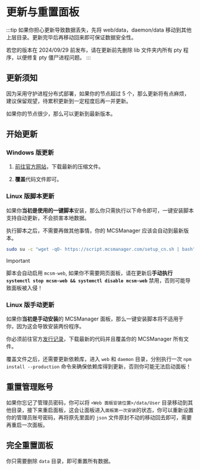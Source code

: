 # 更新与重置面板

:::tip
如果你担心更新导致数据丢失，先将 web/data，daemon/data 移动到其他上层目录。更新完毕后再移动回来即可保证数据安全性。

若您的版本在 2024/09/29 前发布，请在更新前先删除 lib 文件夹内所有 pty 程序，以便修复 pty 僵尸进程问题。
:::

## 更新须知

因为采用守护进程分布式部署，如果你的节点超过 5 个，那么更新将有点麻烦，建议保留观望，待累积更新到一定程度后再一并更新。

如果你的节点很少，那么可以更新到最新版本。

## 开始更新

### Windows 版更新

1. [前往官方网站](https://mcsmanager.com)，下载最新的压缩文件。

2. **覆盖**代码文件即可。

### Linux 版脚本更新

如果你**当初是使用的一键脚本**安装，那么你只需执行以下命令即可，一键安装脚本支持自动更新，不会损害本地数据。

执行脚本之后，不需要再做其他事情，你的 MCSManager 应该会自动到最新版本。

```bash
sudo su -c "wget -qO- https://script.mcsmanager.com/setup_cn.sh | bash"
```

> [!IMPORTANT]
> 脚本会自动启用 `mcsm-web`, 如果你不需要网页面板，请在更新后**手动执行** **`systemctl stop mcsm-web && systemctl disable mcsm-web`** 禁用，否则可能导致面板被入侵！

### Linux 版手动更新

如果你**当初是手动安装**的 MCSManager 面板，那么一键安装脚本将不适用于你，因为这会导致安装两份程序。

你必须前往官方[发行记录](https://github.com/MCSManager/MCSManager/releases/latest)，下载最新的代码并且覆盖你的 MCSManager 所有文件。

覆盖文件之后，还需要更新依赖库，进入 `web` 和 `daemon` 目录，分别执行一次 `npm install --production` 命令来确保依赖库得到更新，否则你可能无法启动面板！

## 重置管理账号

如果你忘记了管理员密码，你可以将 `<Web 面板安装位置>/data/User` 目录移动到其他目录，接下来重启面板，这会让面板进入`面板第一次安装`的状态，你可以重新设置你的管理员账号密码，再将原先里面的 `json` 文件原封不动的移动回去即可，需要再重启一次面板。

## 完全重置面板

你只需要删除 `data` 目录，即可重置所有数据。
